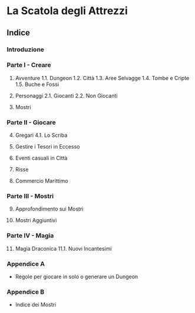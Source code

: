# La Scatola degli Attrezzi

## Indice

### Introduzione

### Parte I - Creare
1. Avventure
1.1. Dungeon
1.2. Città
1.3. Aree Selvagge
1.4. Tombe e Cripte
1.5. Buche e Fossi

2. Personaggi
2.1. Giocanti
2.2. Non Giocanti

3. Mostri

### Parte II - Giocare
4. Gregari
4.1. Lo Scriba

5. Gestire i Tesori in Eccesso

6. Eventi casuali in Città

7. Risse

8. Commercio Marittimo

### Parte III - Mostri
9. Approfondimento sui Mostri

10. Mostri Aggiuntivi

### Parte IV - Magia
11. Magia Draconica
11.1. Nuovi Incantesimi

### Appendice A
- Regole per giocare in solo o generare un Dungeon

### Appendice B
- Indice dei Mostri
